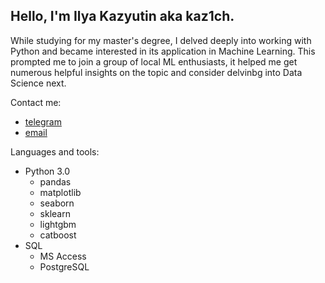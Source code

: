 ## Hello, I'm Ilya Kazyutin aka kaz1ch.

While studying for my master's degree, I delved deeply into working with Python and became interested in its application in Machine Learning. This prompted me to join a group of local ML enthusiasts, it helped me get numerous helpful insights on the topic and consider delvinbg into Data Science next.

Contact me:
- [telegram](https://t.me/kaz1ch)
- [email](kaz1ch@yandex.ru)

Languages and tools:
- Python 3.0
  - pandas
  - matplotlib
  - seaborn
  - sklearn
  - lightgbm
  - catboost
- SQL
  - MS Access
  - PostgreSQL
